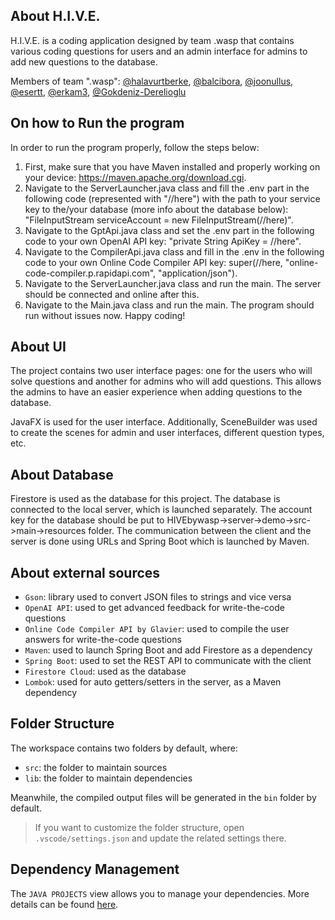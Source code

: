 ## About H.I.V.E.

H.I.V.E. is a coding application designed by team .wasp that contains various coding questions for users and an admin interface for admins to add new questions to the database.

Members of team ".wasp":
[@halavurtberke](https://github.com/halavurtberke),
[@balcibora](https://github.com/balcibora),
[@joonullus](https://github.com/joonullus),
[@esertt](https://github.com/esertt),
[@erkam3](https://github.com/erkam3),
[@Gokdeniz-Derelioglu](https://github.com/Gokdeniz-Derelioglu)

## On how to Run the program

In order to run the program properly, follow the steps below:
1. First, make sure that you have Maven installed and properly working on your device: https://maven.apache.org/download.cgi. 
2. Navigate to the ServerLauncher.java class and fill the .env part in the following code (represented with "//here") with the path to your service key to the/your database (more info about the database below): "FileInputStream serviceAccount = new FileInputStream(//here)".
3. Navigate to the GptApi.java class and set the .env part in the following code to your own OpenAI API key: "private String ApiKey = //here".
4. Navigate to the CompilerApi.java class and fill in the .env in the following code to your own Online Code Compiler API key: super(//here, "online-code-compiler.p.rapidapi.com", "application/json").
5. Navigate to the ServerLauncher.java class and run the main. The server should be connected and online after this.
6. Navigate to the Main.java class and run the main. The program should run without issues now. Happy coding!

## About UI

The project contains two user interface pages: one for the users who will solve questions and another for admins who will add questions.
This allows the admins to have an easier experience when adding questions to the database.

JavaFX is used for the user interface. Additionally, SceneBuilder was used to create the scenes for admin and user interfaces,
different question types, etc.

## About Database

Firestore is used as the database for this project. The database is connected to the local server, which is launched separately. The account key for the database should be put to HIVEbywasp->server->demo->src->main->resources folder. The communication between the client and the server is done using URLs and Spring Boot which is launched by Maven.

## About external sources

- `Gson`: library used to convert JSON files to strings and vice versa
- `OpenAI API`: used to get advanced feedback for write-the-code questions
- `Online Code Compiler API by Glavier`: used to compile the user answers for write-the-code questions
- `Maven`: used to launch Spring Boot and add Firestore as a dependency
- `Spring Boot`: used to set the REST API to communicate with the client
- `Firestore Cloud`: used as the database
- `Lombok`: used for auto getters/setters in the server, as a Maven dependency

## Folder Structure

The workspace contains two folders by default, where:

- `src`: the folder to maintain sources
- `lib`: the folder to maintain dependencies

Meanwhile, the compiled output files will be generated in the `bin` folder by default.

> If you want to customize the folder structure, open `.vscode/settings.json` and update the related settings there.

## Dependency Management

The `JAVA PROJECTS` view allows you to manage your dependencies. More details can be found [here](https://github.com/microsoft/vscode-java-dependency#manage-dependencies).
